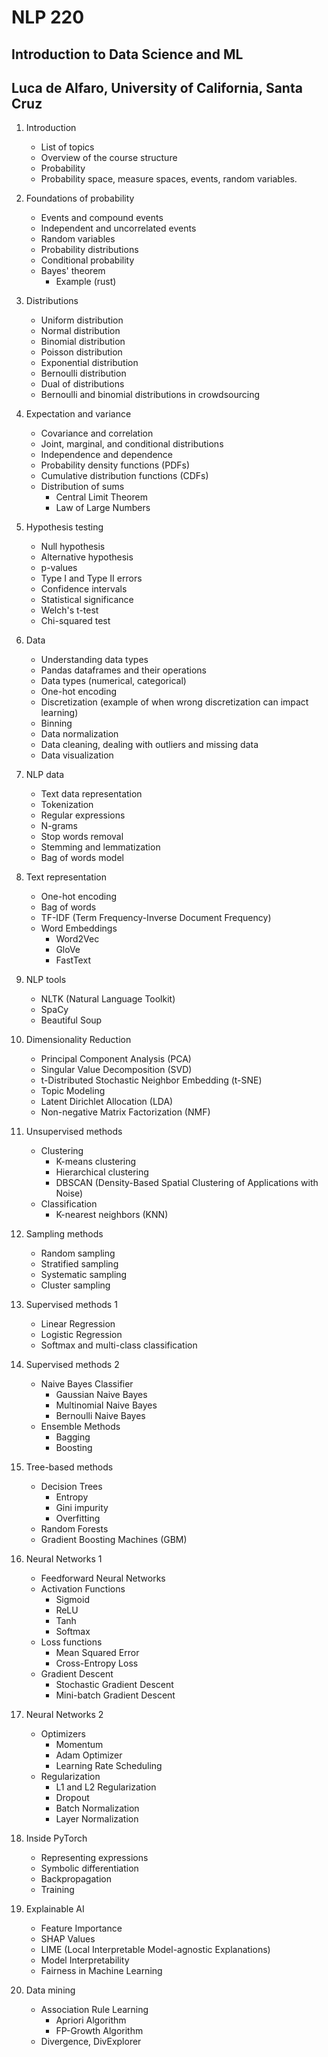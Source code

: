 # NLP 220
## Introduction to Data Science and ML
## Luca de Alfaro, University of California, Santa Cruz

1. Introduction
    * List of topics
    * Overview of the course structure
    * Probability
    * Probability space, measure spaces, events, random variables.

1. Foundations of probability
    * Events and compound events
    * Independent and uncorrelated events
    * Random variables
    * Probability distributions
    * Conditional probability
    * Bayes' theorem
        * Example (rust)

1. Distributions
    * Uniform distribution
    * Normal distribution
    * Binomial distribution
    * Poisson distribution
    * Exponential distribution
    * Bernoulli distribution
    * Dual of distributions
    * Bernoulli and binomial distributions in crowdsourcing

1. Expectation and variance
    * Covariance and correlation
    * Joint, marginal, and conditional distributions
    * Independence and dependence
    * Probability density functions (PDFs)
    * Cumulative distribution functions (CDFs)
    * Distribution of sums
        * Central Limit Theorem
        * Law of Large Numbers
    
1. Hypothesis testing
    * Null hypothesis
    * Alternative hypothesis
    * p-values
    * Type I and Type II errors
    * Confidence intervals
    * Statistical significance
    * Welch's t-test
    * Chi-squared test

1. Data
    * Understanding data types
    * Pandas dataframes and their operations
    * Data types (numerical, categorical)
    * One-hot encoding
    * Discretization (example of when wrong discretization can impact learning)
    * Binning
    * Data normalization
    * Data cleaning, dealing with outliers and missing data
    * Data visualization

1. NLP data
    * Text data representation
    * Tokenization
    * Regular expressions
    * N-grams
    * Stop words removal
    * Stemming and lemmatization
    * Bag of words model

1. Text representation
    * One-hot encoding
    * Bag of words
    * TF-IDF (Term Frequency-Inverse Document Frequency)
    * Word Embeddings
        * Word2Vec
        * GloVe
        * FastText

1. NLP tools
    * NLTK (Natural Language Toolkit)
    * SpaCy
    * Beautiful Soup

1. Dimensionality Reduction
    * Principal Component Analysis (PCA)
    * Singular Value Decomposition (SVD)
    * t-Distributed Stochastic Neighbor Embedding (t-SNE)
    * Topic Modeling
    * Latent Dirichlet Allocation (LDA)
    * Non-negative Matrix Factorization (NMF)

1. Unsupervised methods
    * Clustering
        * K-means clustering
        * Hierarchical clustering
        * DBSCAN (Density-Based Spatial Clustering of Applications with Noise)
    * Classification
        * K-nearest neighbors (KNN)

1. Sampling methods
    * Random sampling
    * Stratified sampling
    * Systematic sampling
    * Cluster sampling

1. Supervised methods 1
    * Linear Regression
    * Logistic Regression
    * Softmax and multi-class classification

1. Supervised methods 2
    * Naive Bayes Classifier
        * Gaussian Naive Bayes
        * Multinomial Naive Bayes
        * Bernoulli Naive Bayes
    * Ensemble Methods
        * Bagging
        * Boosting

1. Tree-based methods
    * Decision Trees
        * Entropy
        * Gini impurity 
        * Overfitting
    * Random Forests
    * Gradient Boosting Machines (GBM)

1. Neural Networks 1
    * Feedforward Neural Networks
    * Activation Functions
        * Sigmoid
        * ReLU
        * Tanh
        * Softmax
    * Loss functions
        * Mean Squared Error
        * Cross-Entropy Loss
    * Gradient Descent
        * Stochastic Gradient Descent
        * Mini-batch Gradient Descent

1. Neural Networks 2
    * Optimizers
        * Momentum
        * Adam Optimizer
        * Learning Rate Scheduling
    * Regularization
        * L1 and L2 Regularization
        * Dropout    
        * Batch Normalization
        * Layer Normalization

1. Inside PyTorch
    * Representing expressions
    * Symbolic differentiation
    * Backpropagation
    * Training

1. Explainable AI 
    * Feature Importance
    * SHAP Values
    * LIME (Local Interpretable Model-agnostic Explanations)
    * Model Interpretability
    * Fairness in Machine Learning

1. Data mining
    * Association Rule Learning
        * Apriori Algorithm
        * FP-Growth Algorithm
    * Divergence, DivExplorer



